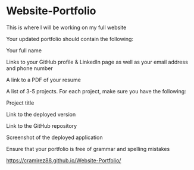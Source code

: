 # Website-Portfolio
This is where I will be working on my full website

Your updated portfolio should contain the following:


Your full name


Links to your GitHub profile & LinkedIn page as well as your email address and phone number


A link to a PDF of your resume


A list of 3-5 projects. For each project, make sure you have the following:


Project title


Link to the deployed version


Link to the GitHub repository


Screenshot of the deployed application




Ensure that your portfolio is free of grammar and spelling mistakes

https://cramirez88.github.io/Website-Portfolio/

